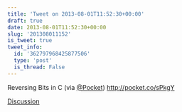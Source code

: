 ```yaml
---
title: 'Tweet on 2013-08-01T11:52:30+00:00'
draft: true
date: 2013-08-01T11:52:30+00:00
slug: '201308011152'
is_tweet: true
tweet_info:
  id: '362797968425877506'
  type: 'post'
  is_thread: False
---
```




Reversing Bits in C (via [@Pocket](https://x.com/Pocket)) <http://pocket.co/sPkgY>

[Discussion](https://x.com/sytelus/status/362797968425877506)
